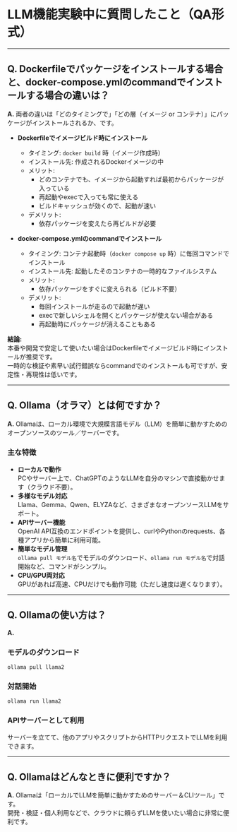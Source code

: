 # LLM機能実験中に質問したこと（QA形式）

---

## Q. Dockerfileでパッケージをインストールする場合と、docker-compose.ymlのcommandでインストールする場合の違いは？

**A.**
両者の違いは「どのタイミングで」「どの層（イメージ or コンテナ）」にパッケージがインストールされるか、です。

- **Dockerfileでイメージビルド時にインストール**
  - タイミング: `docker build` 時（イメージ作成時）
  - インストール先: 作成されるDockerイメージの中
  - メリット:
    - どのコンテナでも、イメージから起動すれば最初からパッケージが入っている
    - 再起動やexecで入っても常に使える
    - ビルドキャッシュが効くので、起動が速い
  - デメリット:
    - 依存パッケージを変えたら再ビルドが必要

- **docker-compose.ymlのcommandでインストール**
  - タイミング: コンテナ起動時（`docker compose up` 時）に毎回コマンドでインストール
  - インストール先: 起動したそのコンテナの一時的なファイルシステム
  - メリット:
    - 依存パッケージをすぐに変えられる（ビルド不要）
  - デメリット:
    - 毎回インストールが走るので起動が遅い
    - execで新しいシェルを開くとパッケージが使えない場合がある
    - 再起動時にパッケージが消えることもある

**結論:**  
本番や開発で安定して使いたい場合はDockerfileでイメージビルド時にインストールが推奨です。  
一時的な検証や素早い試行錯誤ならcommandでのインストールも可ですが、安定性・再現性は低いです。

---

## Q. Ollama（オラマ）とは何ですか？

**A.**
Ollamaは、ローカル環境で大規模言語モデル（LLM）を簡単に動かすためのオープンソースのツール／サーバーです。

### 主な特徴
- **ローカルで動作**  
  PCやサーバー上で、ChatGPTのようなLLMを自分のマシンで直接動かせます（クラウド不要）。
- **多様なモデル対応**  
  Llama、Gemma、Qwen、ELYZAなど、さまざまなオープンソースLLMをサポート。
- **APIサーバー機能**  
  OpenAI API互換のエンドポイントを提供し、curlやPythonのrequests、各種アプリから簡単に利用可能。
- **簡単なモデル管理**  
  `ollama pull モデル名`でモデルのダウンロード、`ollama run モデル名`で対話開始など、コマンドがシンプル。
- **CPU/GPU両対応**  
  GPUがあれば高速、CPUだけでも動作可能（ただし速度は遅くなります）。

---

## Q. Ollamaの使い方は？

**A.**

### モデルのダウンロード
```
ollama pull llama2
```

### 対話開始
```
ollama run llama2
```

### APIサーバーとして利用
サーバーを立てて、他のアプリやスクリプトからHTTPリクエストでLLMを利用できます。

---

## Q. Ollamaはどんなときに便利ですか？

**A.**
Ollamaは「ローカルでLLMを簡単に動かすためのサーバー＆CLIツール」です。  
開発・検証・個人利用などで、クラウドに頼らずLLMを使いたい場合に非常に便利です。
